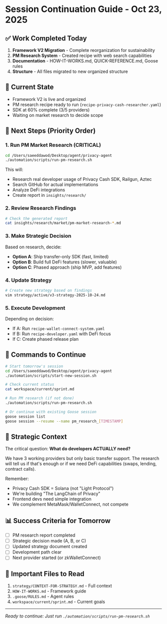# Session Continuation Guide - Oct 23, 2025

## ✅ Work Completed Today
1. **Framework V2 Migration** - Complete reorganization for sustainability
2. **PM Research System** - Created recipe with web search capabilities
3. **Documentation** - HOW-IT-WORKS.md, QUICK-REFERENCE.md, Goose rules
4. **Structure** - All files migrated to new organized structure

## 📍 Current State
- Framework V2 is live and organized
- PM research recipe ready to run (`recipe-privacy-cash-researcher.yaml`)
- SDK at 60% complete (3/5 providers)
- Waiting on market research to decide scope

## 🎯 Next Steps (Priority Order)

### 1. Run PM Market Research (CRITICAL)
```bash
cd /Users/saeeddawod/Desktop/agent/privacy-agent
./automation/scripts/run-pm-research.sh
```
This will:
- Research real developer usage of Privacy Cash SDK, Railgun, Aztec
- Search GitHub for actual implementations
- Analyze DeFi integrations
- Create report in `insights/research/`

### 2. Review Research Findings
```bash
# Check the generated report
cat insights/research/market/pm-market-research-*.md
```

### 3. Make Strategic Decision
Based on research, decide:
- **Option A**: Ship transfer-only SDK (fast, limited)
- **Option B**: Build full DeFi features (slower, valuable)
- **Option C**: Phased approach (ship MVP, add features)

### 4. Update Strategy
```bash
# Create new strategy based on findings
vim strategy/active/v3-strategy-2025-10-24.md
```

### 5. Execute Development
Depending on decision:
- If A: Run `recipe-wallet-connect-system.yaml`
- If B: Run `recipe-developer.yaml` with DeFi focus
- If C: Create phased release plan

## 🔧 Commands to Continue

```bash
# Start tomorrow's session
cd /Users/saeeddawod/Desktop/agent/privacy-agent
./automation/scripts/start-new-session.sh

# Check current status
cat workspace/current/sprint.md

# Run PM research (if not done)
./automation/scripts/run-pm-research.sh

# Or continue with existing Goose session
goose session list
goose session --resume --name pm_research_[TIMESTAMP]
```

## 💭 Strategic Context
The critical question: **What do developers ACTUALLY need?**

We have 3 working providers but only basic transfer support. The research will tell us if that's enough or if we need DeFi capabilities (swaps, lending, contract calls).

Remember:
- Privacy Cash SDK = Solana (not "Light Protocol")
- We're building "The LangChain of Privacy"
- Frontend devs need simple integration
- We complement MetaMask/WalletConnect, not compete

## 📊 Success Criteria for Tomorrow
- [ ] PM research report completed
- [ ] Strategic decision made (A, B, or C)
- [ ] Updated strategy document created
- [ ] Development path clear
- [ ] Next provider started (or zkWalletConnect)

## 🚨 Important Files to Read
1. `strategy/CONTEXT-FOR-STRATEGY.md` - Full context
2. `HOW-IT-WORKS.md` - Framework guide
3. `.goose/RULES.md` - Agent rules
4. `workspace/current/sprint.md` - Current goals

---
*Ready to continue: Just run `./automation/scripts/run-pm-research.sh`*
